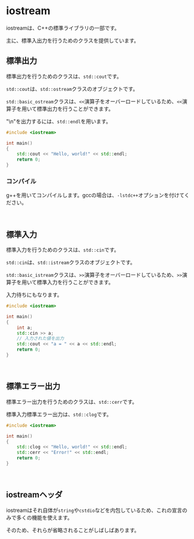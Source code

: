 # iostream

iostreamは、C++の標準ライブラリの一部です。

主に、標準入出力を行うためのクラスを提供しています。

## 標準出力

標準出力を行うためのクラスは、`std::cout`です。

`std::cout`は、`std::ostream`クラスのオブジェクトです。

`std::basic_ostream`クラスは、`<<`演算子をオーバーロードしているため、`<<`演算子を用いて標準出力を行うことができます。

"\n"を出力するには、`std::endl`を用います。


```cpp
#include <iostream>

int main()
{
    std::cout << "Hello, world!" << std::endl;
    return 0;
}
```

### コンパイル

g++を用いてコンパイルします。gccの場合は、`-lstdc++`オプションを付けてください。

<br>

## 標準入力

標準入力を行うためのクラスは、`std::cin`です。

`std::cin`は、`std::istream`クラスのオブジェクトです。

`std::basic_istream`クラスは、`>>`演算子をオーバーロードしているため、`>>`演算子を用いて標準入力を行うことができます。

入力待ちにもなります。

```cpp
#include <iostream>

int main()
{
    int a;
    std::cin >> a;
    // 入力された値を出力
    std::cout << "a = " << a << std::endl;
    return 0;
}
```

<br>

## 標準エラー出力

標準エラー出力を行うためのクラスは、`std::cerr`です。

標準入力標準エラー出力は、`std::clog`です。


```cpp
#include <iostream>

int main()
{
    std::clog << "Hello, world!" << std::endl;
    std::cerr << "Error!" << std::endl;
    return 0;
}
```

<br>

## iostreamヘッダ

iostreamはそれ自体が`string`や`cstdio`などを内包しているため、これの宣言のみで多くの機能を使えます。

そのため、それらが省略されることがしばしばあります。

<br>
